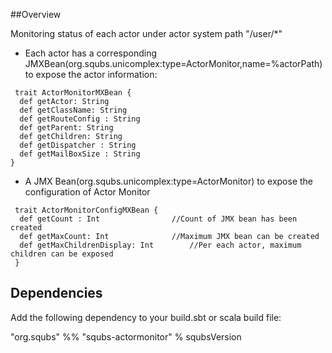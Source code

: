 ##Overview

Monitoring status of each actor under actor system path "/user/*"

* Each actor has a corresponding JMXBean(org.squbs.unicomplex:type=ActorMonitor,name=%actorPath) to expose the actor information:
```
 trait ActorMonitorMXBean {
  def getActor: String
  def getClassName: String
  def getRouteConfig : String
  def getParent: String
  def getChildren: String
  def getDispatcher : String
  def getMailBoxSize : String
}
```


* A JMX Bean(org.squbs.unicomplex:type=ActorMonitor) to expose the configuration of Actor Monitor
```
 trait ActorMonitorConfigMXBean {
  def getCount : Int				//Count of JMX bean has been created 
  def getMaxCount: Int				//Maximum JMX bean can be created
  def getMaxChildrenDisplay: Int		//Per each actor, maximum children can be exposed 
 }
 ```
 

## Dependencies

Add the following dependency to your build.sbt or scala build file:

"org.squbs" %% "squbs-actormonitor" % squbsVersion
